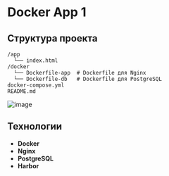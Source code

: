 
# Docker App 1

## Структура проекта

```
/app
  └── index.html      
/docker
  └── Dockerfile-app  # Dockerfile для Nginx
  └── Dockerfile-db   # Dockerfile для PostgreSQL
docker-compose.yml    
README.md             
```
![image](https://github.com/user-attachments/assets/7cb50424-3cf5-4249-bcd9-aec8fe606a4b)


## Технологии

- **Docker**
- **Nginx**
- **PostgreSQL**
- **Harbor**
